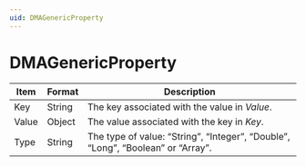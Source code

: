 ```yaml
---
uid: DMAGenericProperty
---
```


# DMAGenericProperty

| Item  | Format | Description                                                                     |
|-------|--------|---------------------------------------------------------------------------------|
| Key   | String | The key associated with the value in *Value*.                                   |
| Value | Object | The value associated with the key in *Key*.                                     |
| Type  | String | The type of value: “String”, “Integer”, “Double”, “Long”, “Boolean” or “Array”. |
